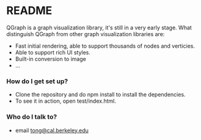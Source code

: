 # README #

QGraph is a graph visualization library, it's still in a very early stage. What distinguish QGraph from other 
graph visualization libraries are:

* Fast initial rendering, able to support thousands of nodes and verticies.
* Able to support rich UI styles.
* Built-in conversion to image
* ...

### How do I get set up? ###

* Clone the repository and do npm install to install the dependencies.
* To see it in action, open test/index.html. 

### Who do I talk to? ###

* email tong@cal.berkeley.edu

